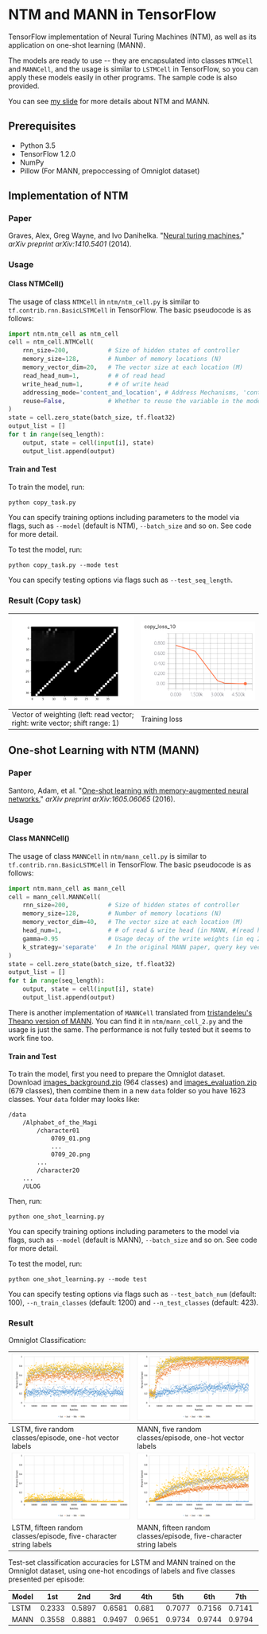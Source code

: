 # NTM and MANN in TensorFlow

TensorFlow implementation of Neural Turing Machines (NTM), as well as its application on one-shot learning (MANN). 

The models are ready to use -- they are encapsulated into classes `NTMCell` and `MANNCell`, and the usage is similar to `LSTMCell` in TensorFlow, so you can apply these models easily in other programs. The sample code is also provided.

You can see [my slide](https://docs.google.com/presentation/d/1FqU7q-vWN9uV7sMRt9It9F_el9nIdqzBfMPm91hJ4B0/edit?usp=sharing) for more details about NTM and MANN.

## Prerequisites

* Python 3.5
* TensorFlow 1.2.0
* NumPy
* Pillow (For MANN, prepoccessing of Omniglot dataset)

## Implementation of NTM

### Paper

Graves, Alex, Greg Wayne, and Ivo Danihelka. "[Neural turing machines.](https://arxiv.org/abs/1410.5401)" _arXiv preprint arXiv:1410.5401_ (2014).

### Usage

#### Class NTMCell()

The usage of class `NTMCell` in `ntm/ntm_cell.py` is similar to `tf.contrib.rnn.BasicLSTMCell` in TensorFlow. The basic pseudocode is as follows:

```python
import ntm.ntm_cell as ntm_cell
cell = ntm_cell.NTMCell(
    rnn_size=200,           # Size of hidden states of controller 
    memory_size=128,        # Number of memory locations (N)
    memory_vector_dim=20,   # The vector size at each location (M)
    read_head_num=1,        # # of read head
    write_head_num=1,       # # of write head
    addressing_mode='content_and_location', # Address Mechanisms, 'content_and_location' or 'content'
    reuse=False,            # Whether to reuse the variable in the model (if the length of sequence is not fixed, you might need to build more than one model using the same variable, and this will be useful)
)
state = cell.zero_state(batch_size, tf.float32)
output_list = []
for t in range(seq_length):
    output, state = cell(input[i], state)
    output_list.append(output)
```

#### Train and Test

To train the model, run:

```
python copy_task.py
```
You can specify training options including parameters to the model via flags, such as `--model` (default is NTM), `--batch_size` and so on. See code for more detail.

To test the model, run:

```
python copy_task.py --mode test
```

You can specify testing options via flags such as `--test_seq_length`.

### Result (Copy task)

![](images/copy_task_head.png) | ![](images/copy_task_loss.png)
---|---
Vector of weighting (left: read vector; right: write vector; shift range: 1) | Training loss

## One-shot Learning with NTM (MANN)

### Paper

Santoro, Adam, et al. "[One-shot learning with memory-augmented neural networks.](https://arxiv.org/abs/1605.06065)" _arXiv preprint arXiv:1605.06065_ (2016).

### Usage

#### Class MANNCell()

The usage of class `MANNCell` in `ntm/mann_cell.py` is similar to `tf.contrib.rnn.BasicLSTMCell` in TensorFlow. The basic pseudocode is as follows:

```python
import ntm.mann_cell as mann_cell
cell = mann_cell.MANNCell(
    rnn_size=200,           # Size of hidden states of controller 
    memory_size=128,        # Number of memory locations (N)
    memory_vector_dim=40,   # The vector size at each location (M)
    head_num=1,             # # of read & write head (in MANN, #(read head) = #(write head))
    gamma=0.95              # Usage decay of the write weights (in eq 20)
    k_strategy='separate'   # In the original MANN paper, query key vector 'k' are used in both reading (eq 17) and writing (eq 23). You can set k_strategy='summary' if you want this way. However, in the NTM paper they are esparated. If you set k_strategy='separate', the controller will generate a new add vector 'a' to replace the query vector 'k' in eq 23.
)
state = cell.zero_state(batch_size, tf.float32)
output_list = []
for t in range(seq_length):
    output, state = cell(input[i], state)
    output_list.append(output)
```

There is another implementation of `MANNCell` translated from [tristandeleu's Theano version of MANN](https://github.com/tristandeleu/ntm-one-shot). You can find it in `ntm/mann_cell_2.py` and the usage is just the same. The performance is not fully tested but it seems to work fine too.

#### Train and Test

To train the model, first you need to prepare the Omniglot dataset. Download [images_background.zip](https://github.com/brendenlake/omniglot/blob/master/python/images_background.zip) (964 classes) and [images_evaluation.zip](https://github.com/brendenlake/omniglot/blob/master/python/images_evaluation.zip) (679 classes), then combine them in a new `data` folder so you have 1623 classes. Your `data` folder may looks like:

    /data
        /Alphabet_of_the_Magi
            /character01
                0709_01.png
                ...
                0709_20.png
            ...
            /character20
        ...
        /ULOG

Then, run:

```
python one_shot_learning.py
```

You can specify training options including parameters to the model via flags, such as `--model` (default is MANN), `--batch_size` and so on. See code for more detail.

To test the model, run:

```
python one_shot_learning.py --mode test
```

You can specify testing options via flags such as `--test_batch_num` (default: 100), `--n_train_classes` (default: 1200) and `--n_test_classes` (default: 423).

### Result

Omniglot Classification:

![](images/LSTM_one_hot.png) | ![](images/MANN_one_hot.png)
---|---
LSTM, five random classes/episode, one-hot vector labels | MANN, five random classes/episode, one-hot vector labels
![](images/LSTM_five_hot.png) | ![](images/MANN_five_hot.png)
LSTM, fifteen random classes/episode, five-character string labels | MANN, fifteen random classes/episode, five-character string labels

Test-set classification accuracies for LSTM and MANN trained on the Omniglot dataset, using one-hot encodings of labels and five classes presented per episode:

Model | 1st | 2nd | 3rd | 4th | 5th | 6th | 7th | 8th | 9th | 10th | loss
---|---|---|---|---|---|---|---|---|---|---|---
LSTM | 0.2333 | 0.5897 | 0.6581 | 0.681 | 0.7077 | 0.7156 | 0.7141 | 0.7305 | 0.7281 | 0.7233 | 42.6427
MANN | 0.3558 | 0.8881 | 0.9497 | 0.9651 | 0.9734 | 0.9744 | 0.9794 | 0.9798 | 0.978 | 0.9755 | 11.531